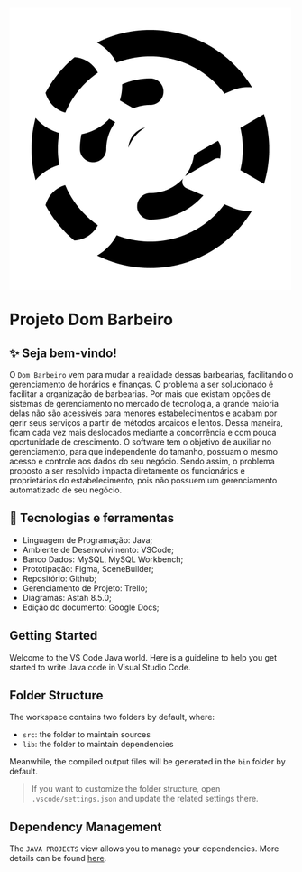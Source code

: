 <h1>
  <img src="./src/imgs/logoImg.png"/>
  <p>Projeto Dom Barbeiro</p>
</h1>

## ✨ Seja bem-vindo!

O `Dom Barbeiro` vem para mudar a realidade dessas barbearias, facilitando o gerenciamento de horários e finanças.
O problema a ser solucionado é facilitar a organização de barbearias. Por mais que existam opções de sistemas de gerenciamento no mercado de tecnologia, a grande maioria delas não são acessíveis para menores estabelecimentos e acabam por gerir seus serviços a partir de métodos arcaicos e lentos.
Dessa maneira, ficam cada vez mais deslocados mediante a concorrência e com pouca oportunidade de crescimento. O software tem o objetivo de auxiliar no gerenciamento, para que independente do tamanho, possuam o mesmo acesso e controle aos dados do seu negócio.
Sendo assim, o problema proposto a ser resolvido impacta diretamente os funcionários e proprietários do estabelecimento, pois não possuem um gerenciamento automatizado de seu negócio. 

## 🔨 Tecnologias e ferramentas

- Linguagem de Programação: Java; 
- Ambiente de Desenvolvimento: VSCode; 
- Banco Dados: MySQL, MySQL Workbench; 
- Prototipação: Figma, SceneBuilder; 
- Repositório: Github;
- Gerenciamento de Projeto: Trello; 
- Diagramas: Astah 8.5.0; 
- Edição do documento: Google Docs; 






## Getting Started

Welcome to the VS Code Java world. Here is a guideline to help you get started to write Java code in Visual Studio Code.

## Folder Structure

The workspace contains two folders by default, where:

- `src`: the folder to maintain sources
- `lib`: the folder to maintain dependencies

Meanwhile, the compiled output files will be generated in the `bin` folder by default.

> If you want to customize the folder structure, open `.vscode/settings.json` and update the related settings there.

## Dependency Management

The `JAVA PROJECTS` view allows you to manage your dependencies. More details can be found [here](https://github.com/microsoft/vscode-java-dependency#manage-dependencies).
